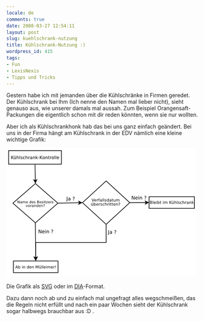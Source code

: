 ```yaml
---
locale: de
comments: true
date: 2008-03-27 12:54:11
layout: post
slug: kuehlschrank-nutzung
title: Kühlschrank-Nutzung :) 
wordpress_id: 415
tags:
- Fun
- LexisNexis
- Tipps und Tricks
---
```


Gestern habe ich mit jemanden über die Kühlschränke in Firmen geredet. Der
Kühlschrank bei Ihm (Ich nenne den Namen mal lieber nicht), sieht genauso aus,
wie unserer damals mal aussah. Zum Beispiel Orangensaft-Packungen die
eigentlich schon mit dir reden könnten, wenn sie nur wollten.

Aber ich als Kühlschrankhonk hab das bei uns ganz einfach geändert. Bei uns in
der Firma hängt am Kühlschrank in der EDV nämlich eine kleine wichtige Grafik:

[![](/images/2008-03-27-kuehlschrank-nutzung/kuehlschrank_kontrolle.png)](/images/2008-03-27-kuehlschrank-nutzung/kuehlschrank_kontrolle.svg)

Die Grafik als [SVG](/images/2008-03-27-kuehlschrank-nutzung/kuehlschrank_kontrolle.svg)
oder im [DIA](/images/2008-03-27-kuehlschrank-nutzung/kuehlschrank_kontrolle.dia)-Format.

Dazu dann noch ab und zu einfach mal ungefragt alles wegschmeißen, das die
Regeln nicht erfüllt und nach ein paar Wochen sieht der Kühlschrank sogar
halbwegs brauchbar aus :D .


